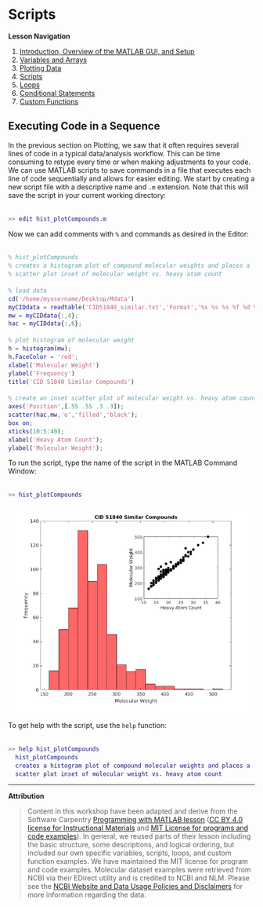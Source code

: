# Scripts

**Lesson Navigation**

   1. [Introduction, Overview of the MATLAB GUI, and Setup](https://github.com/vfscalfani/UALIB_Workshops/blob/master/01_MATLAB/01_MATLAB_Introduction.md)
   2. [Variables and Arrays](https://github.com/vfscalfani/UALIB_Workshops/blob/master/01_MATLAB/02_MATLAB_Variables_Arrays.md)
   3. [Plotting Data](https://github.com/vfscalfani/UALIB_Workshops/blob/master/01_MATLAB/03_MATLAB_Plotting.md)
   4. [Scripts](https://github.com/vfscalfani/UALIB_Workshops/blob/master/01_MATLAB/04_MATLAB_Scripts.md)
   5. [Loops](https://github.com/vfscalfani/UALIB_Workshops/blob/master/01_MATLAB/05_MATLAB_Loops.md)
   6. [Conditional Statements](https://github.com/vfscalfani/UALIB_Workshops/blob/master/01_MATLAB/06_MATLAB_Conditional_Statements.md)
   7. [Custom Functions](https://github.com/vfscalfani/UALIB_Workshops/blob/master/01_MATLAB/07_MATLAB_Custom_Functions.md)

## Executing Code in a Sequence

In the previous section on Plotting, we saw that it often requires several lines of code in a typical data/analysis workflow. This can be time consuming to retype every time or when making adjustments to your code. We can use MATLAB scripts to save commands in a file that executes each line of code sequentially and allows for easier editing. We start by creating a new script file with a descriptive name and `.m` extension. Note that this will save the script in your current working directory:

```Matlab

>> edit hist_plotCompounds.m

```

Now we can add comments with `%` and commands as desired in the Editor:

```Matlab

% hist_plotCompounds
% creates a histogram plot of compound molecular weights and places a 
% scatter plot inset of molecular weight vs. heavy atom count

% load data
cd('/home/myusername/Desktop/Mdata')
myCIDdata = readtable('CID51840_similar.txt','Format','%s %s %s %f %d %d %d');
mw = myCIDdata{:,4};
hac = myCIDdata{:,6};

% plot histogram of molecular weight
h = histogram(mw);
h.FaceColor = 'red';
xlabel('Molecular Weight')
ylabel('Frequency')
title('CID 51840 Similar Compounds')

% create an inset scatter plot of molecular weight vs. heavy atom count
axes('Position',[.55 .55 .3 .3]);
scatter(hac,mw,'o','filled','black');
box on;
xticks(10:5:40);
xlabel('Heavy Atom Count');
ylabel('Molecular Weight');

```

To run the script, type the name of the script in the MATLAB Command Window:

```Matlab

>> hist_plotCompounds

```

![M_image04](/01_MATLAB/img/M_image04.jpg)

To get help with the script, use the `help` function:

```Matlab

>> help hist_plotCompounds
  hist_plotCompounds
  creates a histogram plot of compound molecular weights and places a 
  scatter plot inset of molecular weight vs. heavy atom count

```
---

**Attribution**

> Content in this workshop have been adapted and derive from the Software Carpentry [Programming with MATLAB lesson](https://software-carpentry.org/lessons/) ([CC BY 4.0 license for Instructional Materials](http://swcarpentry.github.io/matlab-novice-inflammation/LICENSE.html) and [MIT License for programs and code examples](http://swcarpentry.github.io/matlab-novice-inflammation/LICENSE.html)). In general, we reused parts of their lesson including the basic structure, some descriptions, and logical ordering, but included our own specific variables, scripts, loops, and custom function examples. We have maintained the MIT license for program and code examples. Molecular dataset examples were retrieved from NCBI via their EDirect utility and is credited to NCBI and NLM. Please see the [NCBI Website and Data Usage Policies and Disclaimers](https://www.ncbi.nlm.nih.gov/home/about/policies/) for more information regarding the data.


